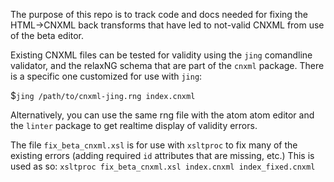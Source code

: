 The purpose of this repo is to track code and docs needed for fixing  the HTML->CNXML back transforms  that have led to not-valid CNXML from use of the beta editor.

Existing CNXML files can be tested for validity using the `jing` comandline validator, and the relaxNG schema that are part of the `cnxml` package. There is a specific one customized for use with `jing`:

$`jing /path/to/cnxml-jing.rng index.cnxml`

Alternatively, you can use the same rng file with the atom atom editor and the `linter` package to get realtime display of validity errors.  

The file `fix_beta_cnxml.xsl` is for use with `xsltproc` to fix many of the existing errors (adding required `id` attributes that are missing, etc.) This is used as so:
`xsltproc fix_beta_cnxml.xsl index.cnxml index_fixed.cnxml`

